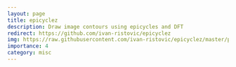 ```yaml
---
layout: page
title: epicyclez 
description: Draw image contours using epicycles and DFT 
redirect: https://github.com/ivan-ristovic/epicyclez 
img: https://raw.githubusercontent.com/ivan-ristovic/epicyclez/master/paper/images/impl1.PNG
importance: 4
category: misc
---
```


